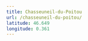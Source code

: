 ```yaml
---
title: Chasseuneil-du-Poitou
url: /chasseuneil-du-poitou/
latitude: 46.649
longitude: 0.361
---
```

